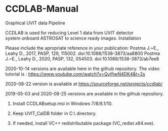 # CCDLAB-Manual
Graphical UVIT data Pipeline

CCDLAB is used for reducing Level 1 data from UVIT detector system onboard ASTROSAT to science ready images.
Installation

Please include the apropriate reference in your publication:
   Postma J.~E., Leahy D., 2017, PASP, 129, 115002. doi:10.1088/1538-3873/aa8800
   Postma J.~E., Leahy D., 2020, PASP, 132, 054503. doi:10.1088/1538-3873/ab7ee8

2020-10-14 versions are available here in the github repository.
The video tutorial is : https://www.youtube.com/watch?v=QyIfjwN4DK4&t=2s

2020-08-22 version is available at https://sourceforge.net/projects/ccdlab/

2019-05-03 and 2020-08-25 versions are available in the github repository.

1. Install CCDLABsetup.msi in Windows 7/8/8.1/10.

2. Keep UVIT_CalDB folder in C:\ directory.

3. If needed, install VC++ redistributable package (VC_redist.x64.exe).
